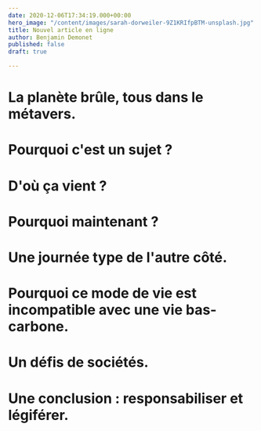 ```yaml
---
date: 2020-12-06T17:34:19.000+00:00
hero_image: "/content/images/sarah-dorweiler-9Z1KRIfpBTM-unsplash.jpg"
title: Nouvel article en ligne
author: Benjamin Demonet
published: false
draft: true

---
```

# La planète brûle, tous dans le métavers.

# Pourquoi c'est un sujet ?

# D'où ça vient ?

# Pourquoi maintenant ?

# Une journée type de l'autre côté.

# Pourquoi ce mode de vie est incompatible avec une vie bas-carbone.

# Un défis de sociétés.

# Une conclusion : responsabiliser et légiférer.